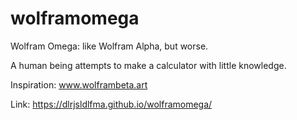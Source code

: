 # wolframomega
Wolfram Omega: like Wolfram Alpha, but worse.

A human being attempts to make a calculator with little knowledge.

Inspiration: www.wolframbeta.art

Link: https://dlrjsldlfma.github.io/wolframomega/
